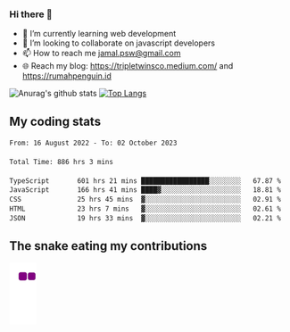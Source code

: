 ### Hi there 👋

<!--
**padepokanpenguin/padepokanpenguin** is a ✨ _special_ ✨ repository because its `README.md` (this file) appears on your GitHub profile.
-->

- 🌱 I’m currently learning  web development
- 👯 I’m looking to collaborate on javascript developers
- 📫 How to reach me jamal.psw@gmail.com
- 🌐 Reach my blog:
   https://tripletwinsco.medium.com/ and
   https://rumahpenguin.id

![Anurag's github stats](https://github-readme-stats.vercel.app/api?username=padepokanpenguin&count_private=true&disable_animations=false&show_icons=true&theme=default)
[![Top Langs](https://github-readme-stats.vercel.app/api/top-langs/?username=padepokanpenguin&theme=default&layout=compact)](https://github.com/padepokanpenguin)

## My coding stats

<!--START_SECTION:waka-->

```txt
From: 16 August 2022 - To: 02 October 2023

Total Time: 886 hrs 3 mins

TypeScript       601 hrs 21 mins █████████████████░░░░░░░░   67.87 %
JavaScript       166 hrs 41 mins ████▓░░░░░░░░░░░░░░░░░░░░   18.81 %
CSS              25 hrs 45 mins  ▓░░░░░░░░░░░░░░░░░░░░░░░░   02.91 %
HTML             23 hrs 7 mins   ▓░░░░░░░░░░░░░░░░░░░░░░░░   02.61 %
JSON             19 hrs 33 mins  ▓░░░░░░░░░░░░░░░░░░░░░░░░   02.21 %
```

<!--END_SECTION:waka-->


## The snake eating my contributions
![snake gif](https://github.com/padepokanpenguin/padepokanpenguin/blob/output/github-contribution-grid-snake.gif)
